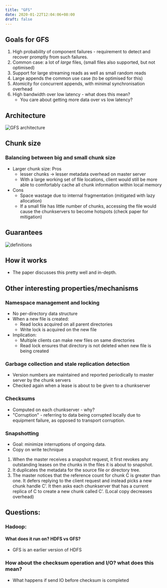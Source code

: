 ```yaml
---
title: "GFS"
date: 2020-01-22T12:04:06+08:00
draft: false
---
```

## Goals for GFS
1. High probability of component failures - requirement to
   detect and recover promptly from such failures.
2. Common case: a lot of *large* files, (small files also
   supported, but not optimised)
3. Support for large streaming reads as well as small random reads
4. Large appends the common use case (to be optimised for this)
5. Atomicity for concurrent appends, with minimal synchronisation overhead
6. High bandwidth over low latency - what does this mean?
   - You care about getting more data over vs low latency?

## Architecture
![GFS architecture](https://2.bp.blogspot.com/-C7Qcn2akF7E/U0zVjII34hI/AAAAAAAAAQY/7Cvy2OX9m9s/w1200-h630-p-k-no-nu/GFS+architecture.JPG)

## Chunk size
### Balancing between big and small chunk size
- Larger chunk size: Pros
  - lesser chunks -> lesser metadata overhead on master server
  - With a large working set of file locations, client would still be
    more able to comfortably cache all chunk information within local
    memory
- Cons
  - Space wastage due to internal fragmentation (mitigated with lazy allocation)
  - If a small file has little number of chunks, accessing the file
    would cause the chunkservers to become hotspots (check paper for
    mitigation)

## Guarantees
![definitions](https://i.imgur.com/MCJQPkq.png)

## How it works
- The paper discusses this pretty well and in-depth.

## Other interesting properties/mechanisms
### Namespace management and locking
- No per-directory data structure
- When a new file is created:
  - Read locks acquired on all parent directories
  - Write lock is acquired on the new file
- Implication:
  - Multiple clients can make new files on same directories
  - Read lock ensures that directory is not deleted when new file is
    being created

### Garbage collection and stale replication detection
- Version numbers are maintained and reported periodically to master
  server by the chunk servers
- Checked again when a lease is about to be given to a chunkserver

### Checksums
- Computed on each chunkserver - why?
- "Corruption" - referring to data being corrupted locally due to
  equipment failure, as opposed to transport corruption.

### Snapshotting
- Goal: minimize interruptions of ongoing data. 
- Copy on write technique

1. When the master receives a snapshot
request, it first revokes any outstanding leases on the chunks
in the files it is about to snapshot. 
2. It duplicates the metadata
for the source file or directory tree.
3. The master notices that the
reference count for chunk C is greater than one. It defers
replying to the client request and instead picks a new chunk handle C’. It then asks each chunkserver that has a current
replica of C to create a new chunk called C’.
(Local copy decreases overhead)

## Questions:
### Hadoop:
#### What does it run on? HDFS vs GFS?
- GFS is an earlier version of HDFS

### How about the checksum operation and I/O? what does this mean?
- What happens if send IO before checksum is completed
